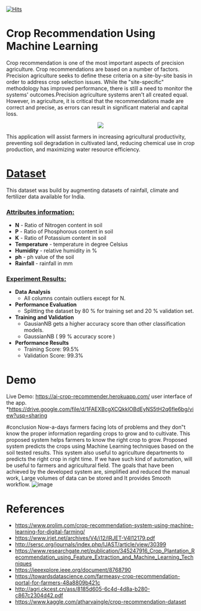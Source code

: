 [![Hits](https://hits.seeyoufarm.com/api/count/incr/badge.svg?url=https%3A%2F%2Fgithub.com%2Fgabbygab1233%2FCrop-Recommendation&count_bg=%23161716&title_bg=%23095202&icon=leaflet.svg&icon_color=%23E7E7E7&title=Crop+Recommender&edge_flat=true)](https://hits.seeyoufarm.com)

# Crop Recommendation Using Machine Learning

Crop recommendation is one of the most important aspects of precision agriculture. Crop recommendations are based on a number of factors. Precision agriculture seeks to define these criteria on a site-by-site basis in order to address crop selection issues. While the "site-specific" methodology has improved performance, there is still a need to monitor the systems' outcomes.Precision agriculture systems aren't all created equal. However, in agriculture, it is critical that the recommendations made are correct and precise, as errors can result in significant material and capital loss.


<p align="center">
<img src="https://th.bing.com/th/id/OIP.-_1NWp8pMF3LJWNsLzuLIQHaE8?pid=ImgDet&rs=1" />
</p>
This application will assist farmers in increasing agricultural productivity, preventing soil degradation in cultivated land, reducing chemical use in crop production, and maximizing water resource efficiency.

# [Dataset]()
This dataset was build by augmenting datasets of rainfall, climate and fertilizer data available for India.

### [Attributes information:]()

* **N** - Ratio of Nitrogen content in soil
* **P** - Ratio of Phosphorous content in soil
* **K** - Ratio of Potassium content in soil
* **Temperature** -  temperature in degree Celsius
* **Humidity** - relative humidity in %
* **ph** - ph value of the soil
* **Rainfall** - rainfall in mm 

### [Experiment Results:]()
* **Data Analysis**
    * All columns contain outliers except for N.
 * **Performance Evaluation**
    * Splitting the dataset by 80 % for training set and 20 % validation set.
 * **Training and Validation**
    * GausianNB gets a higher accuracy score than other classification models.
    * GaussianNB ( 99 % accuracy score )
 * **Performance Results**
    * Training Score: 99.5%
    * Validation Score: 99.3%

 
# Demo
Live Demo: https://ai-crop-recommender.herokuapp.com/
user interface of the app.
*https://drive.google.com/file/d/1FAEXBcgXCQkklOBdEyNS5tH2q6fle6bg/view?usp=sharing

#conclusion
Now-a-days farmers	facing lots	of problems	and they don‟t know	the proper information regarding crops to  grow and	to cultivate. This proposed system helps farmers to know the right crop to grow.
Proposed system predicts the crops using Machine Learning techniques based on the soil tested results.
This system also useful to agriculture departments to predicts the right crop in right time. If we have such kind of  automation, will be useful to farmers and agricultural field.
The goals that have been achieved by the developed system are, simplified and reduced the manual work, Large  volumes of data can be stored and It provides Smooth workflow.
![image](https://user-images.githubusercontent.com/94431896/196871085-aa48c60e-40ef-4066-adaa-7d3a374dfc97.png)


# References
* https://www.prolim.com/crop-recommendation-system-using-machine-learning-for-digital-farming/
* https://www.irjet.net/archives/V4/i12/IRJET-V4I12179.pdf
* http://sersc.org/journals/index.php/IJAST/article/view/30399
* https://www.researchgate.net/publication/345247916_Crop_Plantation_Recommendation_using_Feature_Extraction_and_Machine_Learning_Techniques
* https://ieeexplore.ieee.org/document/8768790
* https://towardsdatascience.com/farmeasy-crop-recommendation-portal-for-farmers-48a8809b421c
* http://agri.ckcest.cn/ass/8185d605-6c4d-4d8a-b280-c867c2304d42.pdf
* https://www.kaggle.com/atharvaingle/crop-recommendation-dataset
